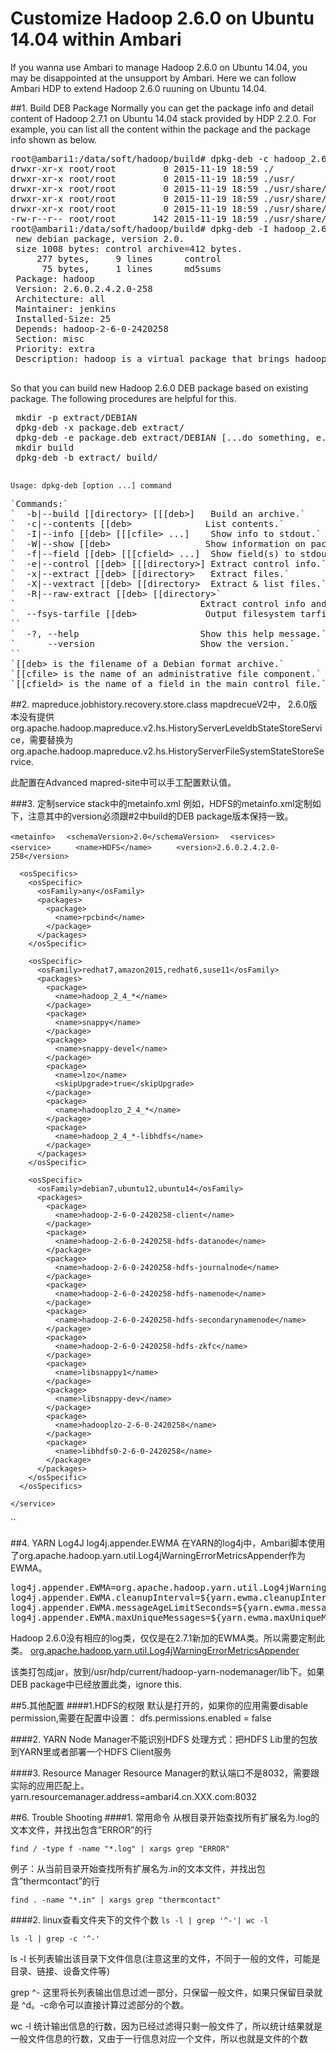 # Customize Hadoop 2.6.0 on Ubuntu 14.04 within Ambari
If you wanna use Ambari to manage Hadoop 2.6.0 on Ubuntu 14.04, you may be disappointed at the unsupport by Ambari. Here we can follow Ambari HDP to extend Hadoop 2.6.0 ruuning on Ubuntu 14.04.  

##1. Build DEB Package
Normally you can get the package info and detail content of Hadoop 2.7.1 on Ubuntu 14.04 stack provided by HDP 2.2.0. For example, you can list all the content within the package and the package info shown as below.
<pre>
root@ambari1:/data/soft/hadoop/build# dpkg-deb -c hadoop_2.6.0.2.4.2.0-258_all.deb 
drwxr-xr-x root/root         0 2015-11-19 18:59 ./
drwxr-xr-x root/root         0 2015-11-19 18:59 ./usr/
drwxr-xr-x root/root         0 2015-11-19 18:59 ./usr/share/
drwxr-xr-x root/root         0 2015-11-19 18:59 ./usr/share/doc/
drwxr-xr-x root/root         0 2015-11-19 18:59 ./usr/share/doc/hadoop/
-rw-r--r-- root/root       142 2015-11-19 18:59 ./usr/share/doc/hadoop/changelog.Debian.gz
root@ambari1:/data/soft/hadoop/build# dpkg-deb -I hadoop_2.6.0.2.4.2.0-258_all.deb 
 new debian package, version 2.0.
 size 1008 bytes: control archive=412 bytes.
     277 bytes,     9 lines      control              
      75 bytes,     1 lines      md5sums              
 Package: hadoop
 Version: 2.6.0.2.4.2.0-258
 Architecture: all
 Maintainer: jenkins 
 Installed-Size: 25
 Depends: hadoop-2-6-0-2420258
 Section: misc
 Priority: extra
 Description: hadoop is a virtual package that brings hadoop-2-6-0-2420258 as a dependency.
 </pre>

 So that you can build new Hadoop 2.6.0 DEB package based on existing package. The following procedures are helpful for this.
 <pre>
 mkdir -p extract/DEBIAN 
 dpkg-deb -x package.deb extract/ 
 dpkg-deb -e package.deb extract/DEBIAN [...do something, e.g. edit the control file...] 
 mkdir build 
 dpkg-deb -b extract/ build/
 </pre>

`Usage: dpkg-deb [option ...] command`	
<pre>
`Commands:`
`  -b|--build [[directory> [[[deb>]   Build an archive.`
`  -c|--contents [[deb>              List contents.`
`  -I|--info [[deb> [[[cfile> ...]    Show info to stdout.`
`  -W|--show [[deb>                  Show information on package(s)`
`  -f|--field [[deb> [[[cfield> ...]  Show field(s) to stdout.`
`  -e|--control [[deb> [[[directory>] Extract control info.`
`  -x|--extract [[deb> [[directory>   Extract files.`
`  -X|--vextract [[deb> [[directory>  Extract & list files.`
`  -R|--raw-extract [[deb> [[directory>`
`                                   Extract control info and files.`
`  --fsys-tarfile [[deb>             Output filesystem tarfile.`
``
`  -?, --help                       Show this help message.`
`      --version                    Show the version.`
``
`[[deb> is the filename of a Debian format archive.`
`[[cfile> is the name of an administrative file component.`
`[[cfield> is the name of a field in the main control file.`
</pre>

##2.  mapreduce.jobhistory.recovery.store.class
mapdrecueV2中， 2.6.0版本没有提供org.apache.hadoop.mapreduce.v2.hs.HistoryServerLeveldbStateStoreService，需要替换为org.apache.hadoop.mapreduce.v2.hs.HistoryServerFileSystemStateStoreService.

此配置在Advanced mapred-site中可以手工配置默认值。


###3. 定制service stack中的metainfo.xml
例如，HDFS的metainfo.xml定制如下，注意其中的version必须跟#2中build的DEB package版本保持一致。

`<metainfo>`
`  <schemaVersion>2.0</schemaVersion>`
`  <services>`
`    <service> `
`      <name>HDFS</name> `
`      <version>2.6.0.2.4.2.0-258</version> `

      <osSpecifics>
        <osSpecific>
          <osFamily>any</osFamily>
          <packages>
            <package>
              <name>rpcbind</name>
            </package>
          </packages>
        </osSpecific>

        <osSpecific>
          <osFamily>redhat7,amazon2015,redhat6,suse11</osFamily>
          <packages>
            <package>
              <name>hadoop_2_4_*</name>
            </package>
            <package>
              <name>snappy</name>
            </package>
            <package>
              <name>snappy-devel</name>
            </package>
            <package>
              <name>lzo</name>
              <skipUpgrade>true</skipUpgrade>
            </package>
            <package>
              <name>hadooplzo_2_4_*</name>
            </package>
            <package>
              <name>hadoop_2_4_*-libhdfs</name>
            </package>
          </packages>
        </osSpecific>

        <osSpecific>
          <osFamily>debian7,ubuntu12,ubuntu14</osFamily>
          <packages>
            <package>
              <name>hadoop-2-6-0-2420258-client</name>
            </package>
            <package>
              <name>hadoop-2-6-0-2420258-hdfs-datanode</name>
            </package>
            <package>
              <name>hadoop-2-6-0-2420258-hdfs-journalnode</name>
            </package>
            <package>
              <name>hadoop-2-6-0-2420258-hdfs-namenode</name>
            </package>
            <package>
              <name>hadoop-2-6-0-2420258-hdfs-secondarynamenode</name>
            </package>
            <package>
              <name>hadoop-2-6-0-2420258-hdfs-zkfc</name>
            </package>
            <package>
              <name>libsnappy1</name>
            </package>
            <package>
              <name>libsnappy-dev</name>
            </package>
            <package>
              <name>hadooplzo-2-6-0-2420258</name>
            </package>
            <package>
              <name>libhdfs0-2-6-0-2420258</name>
            </package>
          </packages>
        </osSpecific>
      </osSpecifics>

    </service>
  </services>
`</metainfo>`

##4. YARN Log4J log4j.appender.EWMA
在YARN的log4j中，Ambari脚本使用了org.apache.hadoop.yarn.util.Log4jWarningErrorMetricsAppender作为EWMA。
<pre>
log4j.appender.EWMA=org.apache.hadoop.yarn.util.Log4jWarningErrorMetricsAppender
log4j.appender.EWMA.cleanupInterval=${yarn.ewma.cleanupInterval}
log4j.appender.EWMA.messageAgeLimitSeconds=${yarn.ewma.messageAgeLimitSeconds}
log4j.appender.EWMA.maxUniqueMessages=${yarn.ewma.maxUniqueMessages}
</pre>

Hadoop 2.6.0没有相应的log类，仅仅是在2.7.1新加的EWMA类。所以需要定制此类。
<a href="Log4J/org/apache/hadoop/yarn/util/Log4jWarningErrorMetricsAppender.java">org.apache.hadoop.yarn.util.Log4jWarningErrorMetricsAppender</a>

该类打包成jar，放到/usr/hdp/current/hadoop-yarn-nodemanager/lib下。如果DEB package中已经放置此类，ignore this.

##5.其他配置
####1.HDFS的权限
默认是打开的，如果你的应用需要disable permission,需要在配置中设置：
dfs.permissions.enabled = false

####2. YARN Node Manager不能识别HDFS
处理方式：把HDFS Lib里的包放到YARN里或者部署一个HDFS Client服务

####3. Resource Manager
Resource Manager的默认端口不是8032，需要跟实际的应用匹配上。yarn.resourcemanager.address=ambari4.cn.XXX.com:8032

##6. Trouble Shooting
####1. 常用命令
 从根目录开始查找所有扩展名为.log的文本文件，并找出包含”ERROR”的行

` find / -type f -name "*.log" | xargs grep "ERROR" `

例子：从当前目录开始查找所有扩展名为.in的文本文件，并找出包含”thermcontact”的行

` find . -name "*.in" | xargs grep "thermcontact" `

####2. linux查看文件夹下的文件个数
` ls -l | grep '^-'| wc -l `

` ls -l | grep -c '^-'  `

ls -l 长列表输出该目录下文件信息(注意这里的文件，不同于一般的文件，可能是目录、链接、设备文件等)

grep ^- 这里将长列表输出信息过滤一部分，只保留一般文件，如果只保留目录就是 ^d。-c命令可以直接计算过滤部分的个数。

wc -l 统计输出信息的行数，因为已经过滤得只剩一般文件了，所以统计结果就是一般文件信息的行数，又由于一行信息对应一个文件，所以也就是文件的个数
